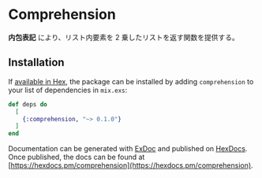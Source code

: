 # Comprehension

**内包表記** により、リスト内要素を 2 乗したリストを返す関数を提供する。

## Installation

If [available in Hex](https://hex.pm/docs/publish), the package can be installed
by adding `comprehension` to your list of dependencies in `mix.exs`:

```elixir
def deps do
  [
    {:comprehension, "~> 0.1.0"}
  ]
end
```

Documentation can be generated with [ExDoc](https://github.com/elixir-lang/ex_doc)
and published on [HexDocs](https://hexdocs.pm). Once published, the docs can
be found at [https://hexdocs.pm/comprehension](https://hexdocs.pm/comprehension).
